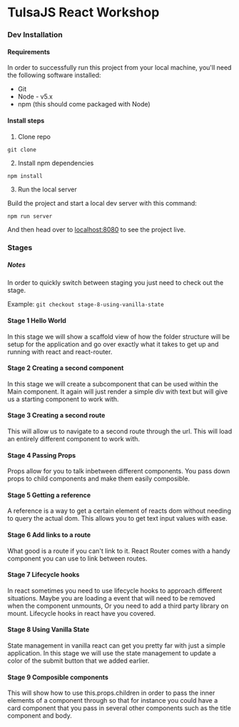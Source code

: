 # TulsaJS React Workshop

### Dev Installation

#### Requirements

In order to successfully run this project from your local machine, you'll need the following software installed:

* Git
* Node - v5.x
* npm (this should come packaged with Node)

#### Install steps

1. Clone repo

```
git clone
```

2. Install npm dependencies

```
npm install
```

3. Run the local server

Build the project and start a local dev server with this command:

```
npm run server
```

And then head over to [localhost:8080](http://localhost:8080/) to see the project live.

### Stages

##### Notes

In order to quickly switch between staging you just need to check out the stage.

Example: 
`git checkout stage-8-using-vanilla-state`

#### Stage 1 Hello World

In this stage we will show a scaffold view of how the folder structure will be setup for the application and go over exactly what it takes to get up and running with react and react-router.

#### Stage 2 Creating a second component

In this stage we will create a subcomponent that can be used within the Main component. It again will just render a simple div with text but will give us a starting component to work with.

#### Stage 3 Creating a second route

This will allow us to navigate to a second route through the url. This will load an entirely different component to work with.

#### Stage 4 Passing Props

Props allow for you to talk inbetween different components. You pass down props to child components and make them easily composible.

#### Stage 5 Getting a reference

A reference is a way to get a certain element of reacts dom without needing to query the actual dom. This allows you to get text input values with ease.

#### Stage 6 Add links to a route

What good is a route if you can't link to it. React Router comes with a handy component you can use to link between routes.

#### Stage 7 Lifecycle hooks

In react sometimes you need to use lifecycle hooks to approach different situations. Maybe you are loading a event that will need to be removed when the component unmounts, Or you need to add a third party library on mount. Lifecycle hooks in react have you covered.

#### Stage 8 Using Vanilla State

State management in vanilla react can get you pretty far with just a simple application. In this stage we will use the state management to update a color of the submit button that we added earlier.

#### Stage 9 Composible components

This will show how to use this.props.children in order to pass the inner elements of a component through so that for instance you could have a card component that you pass in several other components such as the title component and body.
